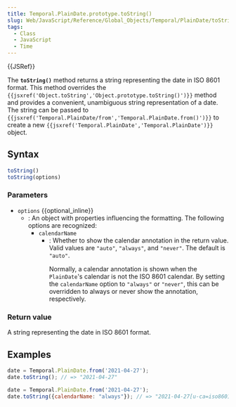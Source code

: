 ```yaml
---
title: Temporal.PlainDate.prototype.toString()
slug: Web/JavaScript/Reference/Global_Objects/Temporal/PlainDate/toString
tags:
  - Class
  - JavaScript
  - Time
---
```

{{JSRef}}

<p class="summary"><span class="seoSummary">The <strong><code>toString()</code></strong> method returns a string representing the date in ISO 8601 format.</span> This method overrides the <code>{{jsxref('Object.toString','Object.prototype.toString()')}}</code> method and provides a convenient, unambiguous string representation of a date. The string can be passed to <code>{{jsxref('Temporal.PlainDate/from','Temporal.PlainDate.from()')}}</code> to create a new <code>{{jsxref('Temporal.PlainDate','Temporal.PlainDate')}}</code> object.</p>

## Syntax

```js
toString()
toString(options)
```

### Parameters

- `options` {{optional_inline}}
  - : An object with properties influencing the formatting. The following
    options are recognized:
    - `calendarName`
      - : Whether to show the calendar annotation in the return value. Valid
        values are `"auto"`, `"always"`, and `"never"`. The default is `"auto"`.
        <div class="note"><p>Normally, a calendar annotation is shown when the <code>PlainDate</code>'s calendar is not the ISO 8601 calendar. By setting the <code>calendarName</code> option to <code>"always"</code> or <code>"never"</code>, this can be overridden to always or never show the annotation, respectively.</p></div>

### Return value

A string representing the date in ISO 8601 format.

## Examples

```js
date = Temporal.PlainDate.from('2021-04-27');
date.toString(); // => "2021-04-27"
```

```js
date = Temporal.PlainDate.from('2021-04-27');
date.toString({calendarName: "always"}); // => "2021-04-27[u-ca=iso8601]"
```
